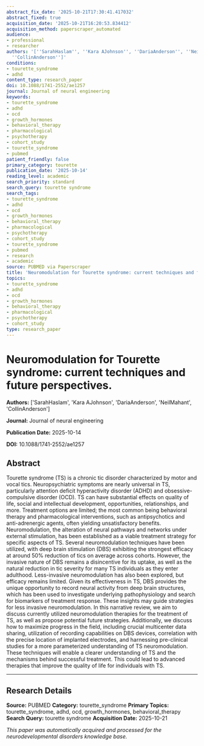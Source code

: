 ```yaml
---
abstract_fix_date: '2025-10-21T17:30:41.417032'
abstract_fixed: true
acquisition_date: '2025-10-21T16:20:53.834412'
acquisition_method: paperscraper_automated
audience:
- professional
- researcher
authors: '[''SarahHaslam'', ''Kara AJohnson'', ''DariaAnderson'', ''NeilMahant'',
  ''CollinAnderson'']'
conditions:
- tourette_syndrome
- adhd
content_type: research_paper
doi: 10.1088/1741-2552/ae1257
journal: Journal of neural engineering
keywords:
- tourette_syndrome
- adhd
- ocd
- growth_hormones
- behavioral_therapy
- pharmacological
- psychotherapy
- cohort_study
- tourette_syndrome
- pubmed
patient_friendly: false
primary_category: tourette
publication_date: '2025-10-14'
reading_level: academic
search_priority: standard
search_query: tourette syndrome
search_tags:
- tourette_syndrome
- adhd
- ocd
- growth_hormones
- behavioral_therapy
- pharmacological
- psychotherapy
- cohort_study
- tourette_syndrome
- pubmed
- research
- academic
source: PUBMED via Paperscraper
title: 'Neuromodulation for Tourette syndrome: current techniques and future perspectives.'
topics:
- tourette_syndrome
- adhd
- ocd
- growth_hormones
- behavioral_therapy
- pharmacological
- psychotherapy
- cohort_study
type: research_paper
---
```


# Neuromodulation for Tourette syndrome: current techniques and future perspectives.

**Authors:** ['SarahHaslam', 'Kara AJohnson', 'DariaAnderson', 'NeilMahant', 'CollinAnderson']

**Journal:** Journal of neural engineering

**Publication Date:** 2025-10-14

**DOI:** 10.1088/1741-2552/ae1257

## Abstract

Tourette syndrome (TS) is a chronic tic disorder characterized by motor and vocal tics. Neuropsychiatric symptoms are nearly universal in TS, particularly attention deficit hyperactivity disorder (ADHD) and obsessive-compulsive disorder (OCD). TS can have substantial effects on quality of life, social and intellectual development, opportunities, relationships, and more. Treatment options are limited; the most common being behavioral therapy and pharmacological interventions, such as antipsychotics and anti-adrenergic agents, often yielding unsatisfactory benefits. Neuromodulation, the alteration of neural pathways and networks under external stimulation, has been established as a viable treatment strategy for specific aspects of TS. Several neuromodulation techniques have been utilized, with deep brain stimulation (DBS) exhibiting the strongest efficacy at around 50% reduction of tics on average across cohorts. However, the invasive nature of DBS remains a disincentive for its uptake, as well as the natural reduction in tic severity for many TS individuals as they enter adulthood. Less-invasive neuromodulation has also been explored, but efficacy remains limited. Given its effectiveness in TS, DBS provides the unique opportunity to record neural activity from deep brain structures, which has been used to investigate underlying pathophysiology and search for biomarkers of treatment response. These insights may guide strategies for less invasive neuromodulation. In this narrative review, we aim to discuss currently utilized neuromodulation therapies for the treatment of TS, as well as propose potential future strategies. Additionally, we discuss how to maximize progress in the field, including crucial multicenter data sharing, utilization of recording capabilities on DBS devices, correlation with the precise location of implanted electrodes, and harnessing pre-clinical studies for a more parameterized understanding of TS neuromodulation. These techniques will enable a clearer understanding of TS and the mechanisms behind successful treatment. This could lead to advanced therapies that improve the quality of life for individuals with TS.

---

## Research Details

**Source:** PUBMED
**Category:** tourette_syndrome
**Primary Topics:** tourette_syndrome, adhd, ocd, growth_hormones, behavioral_therapy
**Search Query:** tourette syndrome
**Acquisition Date:** 2025-10-21

*This paper was automatically acquired and processed for the neurodevelopmental disorders knowledge base.*
